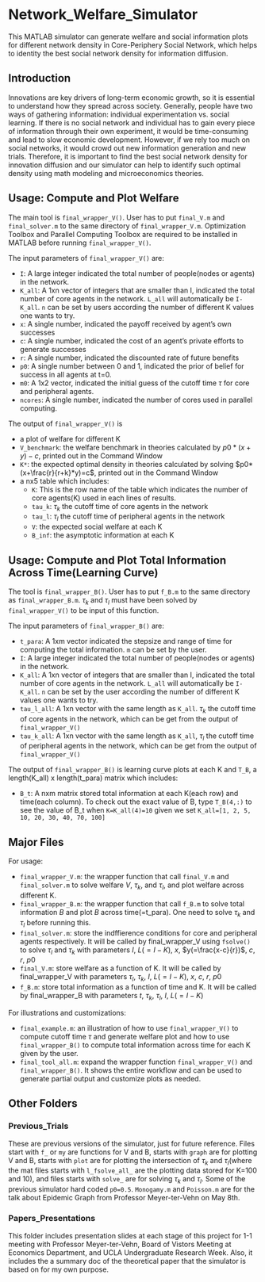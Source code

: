 # Network_Welfare_Simulator
This MATLAB simulator can generate welfare and social information plots for different network density in Core-Periphery Social Network, which helps to identity the best social network density for information diffusion.

## Introduction
Innovations are key drivers of long-term economic growth, so it is essential to understand how they spread across society. Generally, people have two ways of gathering information: individual experimentation vs. social learning. If there is no social network and individual has to gain every piece of information through their own experiment, it would be time-consuming and lead to slow economic development. However, if we rely too much on social networks, it would crowd out new information generation and new trials. Therefore, it is important to find the best social network density for innovation diffusion and our simulator can help to identify such optimal density using math modeling and microeconomics theories. 

## Usage: Compute and Plot Welfare
The main tool is `final_wrapper_V()`. User has to put `final_V.m` and `final_solver.m` to the same directory of `final_wrapper_V.m`. Optimization Toolbox and Parallel Computing Toolbox are required to be installed in MATLAB before running `final_wrapper_V()`. 

The input parameters of `final_wrapper_V()` are:

- `I`: A large integer indicated the total number of people(nodes or agents) in the network.
- `K_all`: A 1xn vector of integers that are smaller than I, indicated the total number of core agents in the network. `L_all` will automatically be `I-K_all`. `n` can be set by users according the number of different K values one wants to try. 
- `x`: A single number, indicated the payoff received by agent’s own successes 
- `c`: A single number, indicated the cost of an agent’s private efforts to generate successes
- `r`: A single number, indicated the discounted rate of future benefits
- `p0`: A single number between 0 and 1, indicated the prior of belief for success in all agents at t=0.
- `m0`: A 1x2 vector, indicated the initial guess of the cutoff time $\tau$ for core and peripheral agents.
- `ncores`: A single number, indicated the number of cores used in parallel computing.

The output of `final_wrapper_V()` is 
- a plot of welfare for different K
- `V_benchmark`: the welfare benchmark in theories calculated by $p0*(x+y)-c$, printed out in the Command Window
- `K*`: the expected optimal density in theories calculated by solving $p0*(x+\frac{r}{r+k}*y)=c$, printed out in the Command Window
- a nx5 table which includes:
  - `K`: This is the row name of the table which indicates the number of core agents(K) used in each lines of results.
  - `tau_k`: $\tau_k$ the cutoff time of core agents in the network
  - `tau_l`: $\tau_l$ the cutoff time of peripheral agents in the network
  - `V`: the expected social welfare at each K
  - `B_inf`: the asymptotic information at each K

## Usage: Compute and Plot Total Information Across Time(Learning Curve)
The tool is `final_wrapper_B()`. User has to put `f_B.m` to the same directory as `final_wrapper_B.m`. $\tau_k$ and $\tau_l$ must have been solved by `final_wrapper_V()` to be input of this function. 

The input parameters of `final_wrapper_B()` are:

- `t_para`: A 1xm vector indicated the stepsize and range of time for computing the total information. `m` can be set by the user.
- `I`: A large integer indicated the total number of people(nodes or agents) in the network.
- `K_all`: A 1xn vector of integers that are smaller than I, indicated the total number of core agents in the network. `L_all` will automatically be `I-K_all`. `n` can be set by the user according the number of different K values one wants to try. 
- `tau_l_all`: A 1xn vector with the same length as `K_all`. $\tau_k$ the cutoff time of core agents in the network, which can be get from the output of `final_wrapper_V()`
- `tau_k_all`: A 1xn vector with the same length as `K_all`, $\tau_l$ the cutoff time of peripheral agents in the network, which can be get from the output of `final_wrapper_V()`

The output of `final_wrapper_B()` is learning curve plots at each K and `T_B`, a length(K_all) x length(t_para) matrix which includes:

- `B_t`: A nxm matrix stored total information at each K(each row) and time(each column). To check out the exact value of B, type `T_B(4,:)` to see the value of B_t when `K=K_all(4)=10` given we set `K_all=[1, 2, 5, 10, 20, 30, 40, 70, 100]`

## Major Files
For usage:
- `final_wrapper_V.m`: the wrapper function that call `final_V.m` and `final_solver.m` to solve welfare $V$, $\tau_k$, and $\tau_l$, and plot welfare across different K.
- `final_wrapper_B.m`: the wrapper function that call `f_B.m` to solve total information $B$ and plot $B$ across time(=t_para). One need to solve $\tau_k$ and $\tau_l$ before running this. 
- `final_solver.m`: store the indffierence conditions for core and peripheral agents respectively. It will be called by final_wrapper_V using `fsolve()` to solve $\tau_l$ and $\tau_k$ with parameters $I$, $L(=I-K)$, $x$, $y(=\frac{x-c}{r})$, $c$, $r$, $p0$
- `final_V.m`: store welfare as a function of K. It will be called by final_wrapper_V with parameters $\tau_l$, $\tau_k$, $I$, $L(=I-K)$, $x$, $c$, $r$, $p0$
- `f_B.m`: store total information as a function of time and K. It will be called by final_wrapper_B with parameters $t$, $\tau_k$, $\tau_l$, $I$, $L(=I-K)$

For illustrations and customizations:
- `final_example.m`: an illustration of how to use `final_wrapper_V()` to compute cutoff time $\tau$ and generate welfare plot and how to use `final_wrapper_B()` to compute total information across time for each K given by the user. 
- `final_tool_all.m`: expand the wrapper function `final_wrapper_V()` and `final_wrapper_B()`. It shows the entire workflow and can be used to generate partial output and customize plots as needed.


## Other Folders

### Previous_Trials
These are previous versions of the simulator, just for future reference. Files start with `f_` or `my` are functions for V and B, starts with `graph` are for plotting V and B, starts with `plot` are for plotting the intersection of $\tau_k$ and $\tau_l$(where the mat files starts with `l_fsolve_all_` are the plotting data stored for K=100 and 10), and files starts with `solve_` are for solving $\tau_k$ and $\tau_l$. Some of the previous simulator hard coded `p0=0.5`. `Monogamy.m` and `Poisson.m` are for the talk about Epidemic Graph from Professor Meyer-ter-Vehn on May 8th.

### Papers_Presentations
This folder includes presentation slides at each stage of this project for 1-1 meeting with Professor Meyer-ter-Vehn, Board of Vistors Meeting at Economics Department, and UCLA Undergraduate Research Week. Also, it includes the a summary doc of the theoretical paper that the simulator is based on for my own purpose. 
